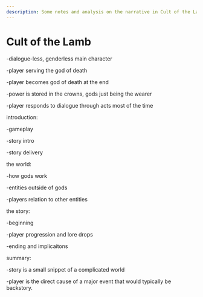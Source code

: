 ```yaml
---
description: Some notes and analysis on the narrative in Cult of the Lamb
---
```


# Cult of the Lamb



\-dialogue-less, genderless main character

\-player serving the god of death

\-player becomes god of death at the end

\-power is stored in the crowns, gods just being the wearer

\-player responds to dialogue through acts most of the time

introduction:

\-gameplay

\-story intro

\-story delivery

the world:

\-how gods work

\-entities outside of gods

\-players relation to other entities

the story:

\-beginning

\-player progression and lore drops

\-ending and implicaitons

summary:

\-story is a small snippet of a complicated world

\-player is the direct cause of a major event that would typically be backstory.



